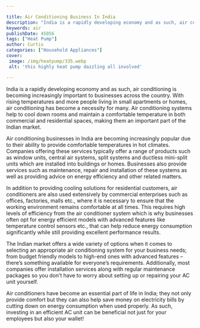 ```yaml
---

title: Air Conditioning Business In India
description: "India is a rapidly developing economy and as such, air conditioning is becoming increasingly important to businesses across the co...scroll on and keep learning"
keywords: air
publishDate: 45056
tags: ["Heat Pump"]
author: Curtis
categories: ["Household Appliances"]
cover: 
 image: /img/heatpump/335.webp
 alt: 'this highly heat pump dazzling all involved'

---
```


India is a rapidly developing economy and as such, air conditioning is becoming increasingly important to businesses across the country. With rising temperatures and more people living in small apartments or homes, air conditioning has become a necessity for many. Air conditioning systems help to cool down rooms and maintain a comfortable temperature in both commercial and residential spaces, making them an important part of the Indian market.

Air conditioning businesses in India are becoming increasingly popular due to their ability to provide comfortable temperatures in hot climates. Companies offering these services typically offer a range of products such as window units, central air systems, split systems and ductless mini-split units which are installed into buildings or homes. Businesses also provide services such as maintenance, repair and installation of these systems as well as providing advice on energy efficiency and other related matters. 

In addition to providing cooling solutions for residential customers, air conditioners are also used extensively by commercial enterprises such as offices, factories, malls etc., where it is necessary to ensure that the working environment remains comfortable at all times. This requires high levels of efficiency from the air conditioner system which is why businesses often opt for energy efficient models with advanced features like temperature control sensors etc., that can help reduce energy consumption significantly while still providing excellent performance results. 

The Indian market offers a wide variety of options when it comes to selecting an appropriate air conditioning system for your business needs; from budget friendly models to high-end ones with advanced features – there’s something available for everyone’s requirements. Additionally, most companies offer installation services along with regular maintenance packages so you don’t have to worry about setting up or repairing your AC unit yourself. 

Air conditioners have become an essential part of life in India; they not only provide comfort but they can also help save money on electricity bills by cutting down on energy consumption when used properly. As such, investing in an efficient AC unit can be beneficial not just for your employees but also your wallet!
